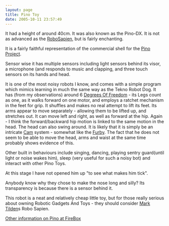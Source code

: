 ```yaml
---
layout: page
title: Pino Toy
date: 2005-10-11 23:57:49
---
```

It had a height of around 40cm. It was also known as the Pino-DX. It is not as advanced as the [RoboSapien](/wiki/robosapien.html "RoboSapien"), but is fairly enchanting.

It is a fairly faithful representation of the commercial shell for the [Pino Project](/wiki/pino.html "The Pino Project aka Open Pino is intended as a standard platform for humanoid robotics.").

Sensor wise it has multiple sensors including light sensors behind its visor, a microphone (and responds to music and clapping, and three touch sensors on its hands and head.

It is one of the most noisy robots I know, and comes with a simple program which mimics learning in much the same way as the Tekno Robot Dog. It has (from my observations) around 6 [Degrees Of Freedom](/wiki/degrees_of_freedom.html "A term used for the axes of movement for a robot, or robot limb.") - its Legs count as one, as it walks forward on one motor, and employs a ratchet mechanism in the feet for grip. It shuffles and makes no real attempt to lift its feet. Its arms appear to move separately - allowing them to be lifted up, and stretches out. It can move left and right, as well as forward at the hip. Again - I think the forward/backward hip motion is linked to the same motion in the head. The head can also swing around. It is likely that it is simply be an intricate [Cam](/wiki/cam.html "CAM") system - somewhat like the [Furby](/wiki/furby.html "Furby"). The fact that he does not seem to be able to move the head, arms and waist at the same time probably shows evidence of this.

Other built in behaviours include singing, dancing, playing sentry guard(until light or noise wakes him), sleep (very useful for such a noisy bot) and interact with other Pino Toys.

At this stage I have not opened him up "to see what makes him tick".

Anybody know why they chose to make the nose long and silly? Its transparency is because there is a sensor behind it.

This robot is a neat and relatively cheap little toy, but for those really serious about owning Robotic Gadgets And Toys - they should consider [Mark Tilden](/wiki/mark_tilden.html "Mark Tilden")s Robo Sapien.

[Other information on Pino at FireBox](http://www.firebox.com/index.html?dir=firebox&action=product&pid=429)
